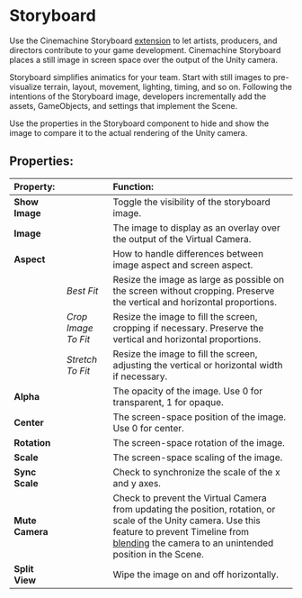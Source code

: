 # Storyboard

Use the Cinemachine Storyboard [extension](CinemachineVirtualCameraExtensions.html) to let artists, producers, and directors contribute to your game development. Cinemachine Storyboard places a still image in screen space over the output of the Unity camera.

Storyboard simplifies animatics for your team. Start with still images to pre-visualize terrain, layout, movement, lighting, timing, and so on. Following the intentions of the Storyboard image, developers incrementally add the assets, GameObjects, and settings that implement the Scene.

Use the properties in the Storyboard component to hide and show the image to compare it to the actual rendering of the Unity camera.

## Properties:

| **Property:** || **Function:** |
|:---|:---|:---|
| **Show Image** || Toggle the visibility of the storyboard image. |
| **Image** || The image to display as an overlay over the output of the Virtual Camera. |
| **Aspect** || How to handle differences between image aspect and screen aspect. |
| | _Best Fit_ | Resize the image as large as possible on the screen without cropping. Preserve the vertical and horizontal proportions. |
| | _Crop Image To Fit_ | Resize the image to fill the screen, cropping if necessary. Preserve the vertical and horizontal proportions. |
| | _Stretch To Fit_ | Resize the image to fill the screen, adjusting the vertical or horizontal width if necessary.  |
| **Alpha** || The opacity of the image. Use 0 for transparent, 1 for opaque. |
| **Center** || The screen-space position of the image. Use 0 for center. |
| **Rotation** || The screen-space rotation of the image. |
| **Scale** || The screen-space scaling of the image. |
| **Sync Scale** || Check to synchronize the scale of the x and y axes. |
| **Mute Camera** || Check to prevent the Virtual Camera from updating the position, rotation, or scale of the Unity camera. Use this feature to prevent Timeline from [blending](CinemachineBlending.html) the camera to an unintended position in the Scene. |
| **Split View** || Wipe the image on and off horizontally. |
